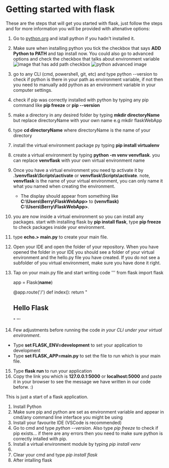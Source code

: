 # Getting started with flask

These are the steps that will get you started with flask, just follow the steps and for more information you will be provided with altenative options:

1. Go to [python.org](https://www.python.org/) and istall python if you hadn't installed it.
2. Make sure when installing python you tick the checkbox that says **ADD Python to PATH** and tap install now. You could also go to advanced options and check the checkbox that talks about environment variable
   ![image that has add path checkbox](https://external-content.duckduckgo.com/iu/?u=https%3A%2F%2Fwww.ics.uci.edu%2F~pattis%2Fcommon%2Fhandouts%2Fpythoneclipsejava%2Fimages%2Fpython%2Fpythonsetup.jpg&f=1&nofb=1&ipt=c36665c00912451ebd97f73ccae7d2f00409c9600c8aa7f87b0a3b2ef99c0e83&ipo=images)
   ![python advanced image](https://external-content.duckduckgo.com/iu/?u=https%3A%2F%2Fwww.easytweaks.com%2Fwp-content%2Fuploads%2F2022%2F01%2Fadd_python_path_windows_10.png&f=1&nofb=1&ipt=6d75f58a899fe4a3799036fdea4d5a9f8121ef673f627a7e1af96ca94066f561&ipo=images)
   
2. go to any CLI (cmd, powershell, git, etc) and type python --version to check if python is there in your path as environment variable, if not then you need to manually add python as an environment variable in your computer settings.
3. check if pip was correctly installed with python by typing any pip command like **pip freeze** or **pip --version**
4. make a directory in any desired folder by typing **mkdir directoryName** but replace directoryName with your own name e.g mkdir flaskWebApp
5. type **cd directoryName** where directoryName is the name of your directory
6. install the virtual environment package py typing **pip install virtualenv**
7. create a virtual environment by typing **python -m venv venvflask**. you can replace **venvflask** with your own virtual environment name
8. Once you have a virtual environment you need tp activate it by **.\venvflask\Scripts\activate** or **venvflask\Scripts\activate**. note, **venvflask** is the name of your virtual environment, you can only name it what you named when creating the environment.
   - The display should appear from something like **C:\Users\Berry\FlaskWebApp>** to **(venvflask) C:\Users\Berry\FlaskWebApp>**.
9. you are now inside a virtual environment so you can install any packages. start with installing flask by **pip install flask**, type **pip freeze** to check packages inside your environment.
10. type **echo.>** **main.py** to create your main file.
11. Open your IDE and open the folder of your repository. When you have opened the folder in your IDE you should see a folder of your virtual environment and the hello.py file you have created. If you do not see a subfolder of you virtual environment, make sure you have done it right.
12. Tap on your main.py file and start writing code
    '''
    from flask import flask

    app = Flask(__name__)

    @app.route('/')
    def index():
       return "<h2>Hello Flask</h2>"
    '''
14. Few adjustments before running the code *in your CLI under your virtual environment*.
   - Type **set  FLASK_ENV=development** to set your application to development
   - Type **set FLASK_APP=main.py** to set the file to run which is your main file.
15. Type **flask run**  to run your application
16. Copy the link you which is **127.0.0.1:5000** or **localhost:5000** and paste it in your browser to see the message we have written in our code beforw. :)

This is just a start of a flask application.
   

1. Install Python
2. Make sure pip and python are set as environment variable and appear in cmd/any command line interface you might be using
3. Install your favourite IDE (VSCode is recommended)
4. Go to cmd and type *python --version*. Also type *pip freeze* to check if pip exists... if there are any errors then you need to make sure python is correctly intalled with pip.
5. Install a virtual environment module by typing *pip install venv*
6. 
7. Clear your cmd and type *pip install flask*
8. After intalling flask 

